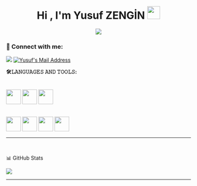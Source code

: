
 <h1 align="center">Hi , I'm Yusuf ZENGİN <img src="https://media.giphy.com/media/hvRJCLFzcasrR4ia7z/giphy.gif" width="35">   </h1>
<p align="center">
   <a href="https://github.com/yusufzng1n"><img src="https://readme-typing-svg.herokuapp.com?color=%23F70C0C&lines=Welcome+To+My+World++;Don't+Repeat+Yourself&center=true&width=500&height=50"></a>
</p>

 
### 📩 Connect with me:
  <a href="https://www.linkedin.com/in/yusuf-zengin-5043801b6/" target="_blank"><img src="https://img.shields.io/badge/LinkedIn-0077B5?style=for-the-badge&logo=linkedin&logoColor=white" target="_blank"></a>
  <a href="mailto:yusufzngnx@gmail.com" target="_blank" rel="nofollow"><img alt="Yusuf's Mail Address" src="https://img.shields.io/badge/Gmail-D14836?style=for-the-badge&logo=gmail&logoColor=white" /></a>
  
**🛠𝙻𝙰𝙽𝙶𝚄𝙰𝙶𝙴𝚂 𝙰𝙽𝙳 𝚃𝙾𝙾𝙻𝚂:**  
<br/>
<br/>
<code><img height="40" width="40" src="https://cdn.icon-icons.com/icons2/2415/PNG/512/csharp_original_logo_icon_146578.png"></code>
<code><img height="40" width="40" src="https://cdn-icons-png.flaticon.com/512/337/337953.png"></code>
<code><img height="40" width="40" src="https://cdn-icons-png.flaticon.com/512/1051/1051277.png"></code>
<!--<code><img height="40" width="40" src="https://cdn.iconscout.com/icon/free/png-256/css-131-722685.png"></code>-->
<br/>
<code><img height="40" width="40" src="https://img.icons8.com/color/452/visual-studio.png"></code>
<code><img height="40" width="40" src="https://img.icons8.com/color/452/visual-studio-code-2019.png"></code>
<code><img height="40" width="40" src="https://cdn-icons-png.flaticon.com/512/5968/5968306.png"></code>
<code><img height="40" width="40" src="https://cdn-icons-png.flaticon.com/512/733/733609.png"></code>



 ---
<br>

📊 GitHub Stats

<p align="center">
  <p>
    <a href="https://github.com/yusufzng1n" target="_blank">
    <img src="https://github-readme-stats.vercel.app/api?username=muhammedsoysal&count_private=true&show_icons=true&theme=tokyonight">
      </a>
    </p>
</p>

---
  
<!--
**yusufzng1n/yusufzng1n** is a ✨ _special_ ✨ repository because its `README.md` (this file) appears on your GitHub profile.
Here are some ideas to get you started:
- 🔭 I’m currently working on ...
- 🌱 I’m currently learning ...
- 👯 I’m looking to collaborate on ...
- 🤔 I’m looking for help with ...
- 💬 Ask me about ...
- 📫 How to reach me: ...
- 😄 Pronouns: ...
- ⚡ Fun fact: ...
-->

